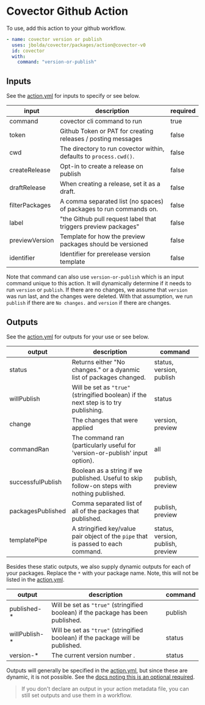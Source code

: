 # Covector Github Action

To use, add this action to your github workflow.

```yml
- name: covector version or publish
  uses: jbolda/covector/packages/action@covector-v0
  id: covector
  with:
    command: "version-or-publish"
```

## Inputs

See the [action.yml](./action.yml) for inputs to specify or see below.

| input          | description                                                        | required |
| -------------- | ------------------------------------------------------------------ | -------- |
| command        | covector cli command to run                                        | true     |
| token          | Github Token or PAT for creating releases / posting messages       | false    |
| cwd            | The directory to run covector within, defaults to `process.cwd()`. | false    |
| createRelease  | Opt-in to create a release on publish                              | false    |
| draftRelease   | When creating a release, set it as a draft.                        | false    |
| filterPackages | A comma separated list (no spaces) of packages to run commands on. | false    |
| label          | "the Github pull request label that triggers preview packages"     | false    |
| previewVersion | Template for how the preview packages should be versioned          | false    |
| identifier     | Identifier for prerelease version template                         | false    |

Note that command can also use `version-or-publish` which is an input command unique to this action. It will dynamically determine if it needs to run `version` or `publish`. If there are no changes, we assume that `version` was run last, and the changes were deleted. With that assumption, we run `publish` if there are `No changes.` and `version` if there are changes.

## Outputs

See the [action.yml](./action.yml) for outputs for your use or see below.

| output            | description                                                                                 | command                           |
| ----------------- | ------------------------------------------------------------------------------------------- | --------------------------------- |
| status            | Returns either "No changes." or a dyanmic list of packages changed.                         | status, version, publish          |
| willPublish       | Will be set as `"true"` (stringified boolean) if the next step is to try publishing.        | status                            |
| change            | The changes that were applied                                                               | version, preview                  |
| commandRan        | The command ran (particularly useful for 'version-or-publish' input option).                | all                               |
| successfulPublish | Boolean as a string if we published. Useful to skip follow-on steps with nothing published. | publish, preview                  |
| packagesPublished | Comma separated list of all of the packages that published.                                 | publish, preview                  |
| templatePipe      | A stringified key/value pair object of the `pipe` that is passed to each command.           | status, version, publish, preview |

Besides these static outputs, we also supply dynamic outputs for each of your packages. Replace the `*` with your package name. Note, this will not be listed in the [action.yml](./action.yml).

| output         | description                                                                      | command |
| -------------- | -------------------------------------------------------------------------------- | ------- |
| published-\*   | Will be set as `"true"` (stringified boolean) if the package has been published. | publish |
| willPublish-\* | Will be set as `"true"` (stringified boolean) if the package will be published.  | status  |
| version-\*     | The current version number .                                                     | status  |

Outputs will generally be specified in the [action.yml](./action.yml), but since these are dynamic, it is not possible. See the [docs noting this is an optional required](https://docs.github.com/en/actions/creating-actions/metadata-syntax-for-github-actions#outputs).

> If you don't declare an output in your action metadata file, you can still set outputs and use them in a workflow.
